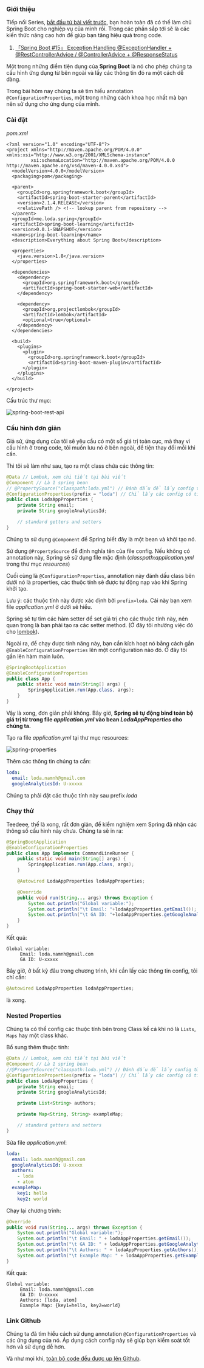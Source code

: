 ### Giới thiệu

Tiếp nối Series, [bắt đầu từ bài viết trước][link-spring-boot-15], bạn hoàn toàn đã có thể làm chủ Spring Boot cho nghiệp vụ của mình rồi. Trong các phần sắp tới sẽ là các kiến thức nâng cao hơn để giúp bạn tăng hiệu quả trong code.

1. [「Spring Boot #15」 Exception Handling @ExceptionHandler + @RestControllerAdvice / @ControllerAdvice + @ResponseStatus][link-spring-boot-15]

Một trong những điểm tiện dụng của **Spring Boot** là nó cho phép chúng ta cấu hình ứng dụng từ bên ngoài và lấy các thông tin đó ra một cách dễ dàng.

Trong bài hôm nay chúng ta sẽ tìm hiểu annotation `@ConfigurationProperties`, một trong những cách khoa học nhất mà bạn nên sử dụng cho ứng dụng của mình.

### Cài đặt

 _pom.xml_

```
<?xml version="1.0" encoding="UTF-8"?>
<project xmlns="http://maven.apache.org/POM/4.0.0" xmlns:xsi="http://www.w3.org/2001/XMLSchema-instance"
         xsi:schemaLocation="http://maven.apache.org/POM/4.0.0 http://maven.apache.org/xsd/maven-4.0.0.xsd">
  <modelVersion>4.0.0</modelVersion>
  <packaging>pom</packaging>

  <parent>
    <groupId>org.springframework.boot</groupId>
    <artifactId>spring-boot-starter-parent</artifactId>
    <version>2.1.4.RELEASE</version>
    <relativePath /> <!-- lookup parent from repository -->
  </parent>
  <groupId>me.loda.spring</groupId>
  <artifactId>spring-boot-learning</artifactId>
  <version>0.0.1-SNAPSHOT</version>
  <name>spring-boot-learning</name>
  <description>Everything about Spring Boot</description>

  <properties>
    <java.version>1.8</java.version>
  </properties>

  <dependencies>
    <dependency>
      <groupId>org.springframework.boot</groupId>
      <artifactId>spring-boot-starter-web</artifactId>
    </dependency>

    <dependency>
      <groupId>org.projectlombok</groupId>
      <artifactId>lombok</artifactId>
      <optional>true</optional>
    </dependency>
  </dependencies>

  <build>
    <plugins>
      <plugin>
        <groupId>org.springframework.boot</groupId>
        <artifactId>spring-boot-maven-plugin</artifactId>
      </plugin>
    </plugins>
  </build>

</project>

```

Cấu trúc thư mục:

![spring-boot-rest-api](../../images/loda1558847989506/2.jpg)


### Cấu hình đơn giản

Giả sử, ứng dụng của tôi sẽ yêu cầu có một số giá trị toàn cục, mà thay vì cấu hình ở trong code, tôi muốn lưu nó ở bên ngoài, để tiện thay đổi mỗi khi cần.

Thì tôi sẽ làm như sau, tạo ra một class chứa các thông tin:

```java
@Data // Lombok, xem chi tiết tại bài viết
@Component // Là 1 spring bean
// @PropertySource("classpath:loda.yml") // Đánh dấu để lấy config từ trong file loda.yml
@ConfigurationProperties(prefix = "loda") // Chỉ lấy các config có tiền tố là "loda"
public class LodaAppProperties {
    private String email;
    private String googleAnalyticsId;

    // standard getters and setters
}
```

Chúng ta sử dụng `@Component` để Spring biết đây là một bean và khởi tạo nó.

Sử dụng `@PropertySource` để định nghĩa tên của file config. Nếu không có annotation này, Spring sẽ sử dụng file mặc định (_classpath:application.yml_ trong thư mục _resources_)

Cuối cùng là `@ConfigurationProperties`, annotation này đánh dấu class bên dưới nó là properties, các thuộc tính sẽ được tự động nạp vào khi Spring khởi tạo.

Lưu ý: các thuộc tính này được xác định bởi `prefix=loda`. Cái này bạn xem file _application.yml_ ở dưới sẽ hiểu.

Spring sẽ tự tìm các hàm setter để set giá trị cho các thuộc tính này, nên quan trọng là bạn phải tạo ra các setter method. (Ở đây tôi nhường việc đó cho [lombok][link-lombok]).

Ngoài ra, để chạy được tính năng này, bạn cần kích hoạt nó bằng cách gắn `@EnableConfigurationProperties` lên một configuration nào đó. Ở đây tôi gắn lên hàm main luôn.

```java
@SpringBootApplication
@EnableConfigurationProperties
public class App {
    public static void main(String[] args) {
        SpringApplication.run(App.class, args);
    }
}
```

Vậy là xong, đơn giản phải không. Bây giờ, **Spring sẽ tự động bind toàn bộ giá trị từ trong file _application.yml_ vào bean _LodaAppProperties_ cho chúng ta.**

Tạo ra file _application.yml_ tại thư mục resources:

![spring-properties](../../images/loda1556418741178/2.jpg)

Thêm các thông tin chúng ta cần:

```yml
loda:
  email: loda.namnh@gmail.com
  googleAnalyticsId: U-xxxxx
```

Chúng ta phải đặt các thuộc tính này sau prefix _loda_

### Chạy thử

Teedeee, thế là xong, rất đơn giản, để kiểm nghiệm xem Spring đã nhận các thông số cấu hình này chưa. Chúng ta sẽ in ra:

```java
@SpringBootApplication
@EnableConfigurationProperties
public class App implements CommandLineRunner {
    public static void main(String[] args) {
        SpringApplication.run(App.class, args);
    }

    @Autowired LodaAppProperties lodaAppProperties;

    @Override
    public void run(String... args) throws Exception {
        System.out.println("Global variable:");
        System.out.println("\t Email: "+lodaAppProperties.getEmail());
        System.out.println("\t GA ID: "+lodaAppProperties.getGoogleAnalyticsId());
    }
}
```

Kết quả:

```
Global variable:
	 Email: loda.namnh@gmail.com
	 GA ID: U-xxxxx
```

Bây giờ, ở bất kỳ đâu trong chương trình, khi cần lấy các thông tin config, tôi chỉ cần:

```java
@Autowired LodaAppProperties lodaAppProperties;
```

là xong.

### Nested Properties

Chúng ta có thể config các thuộc tính bên trong Class kể cả khi nó là `Lists`, `Maps` hay một class khác.

Bổ sung thêm thuộc tính:

```java
@Data // Lombok, xem chi tiết tại bài viết
@Component // Là 1 spring bean
//@PropertySource("classpath:loda.yml") // Đánh dấu để lấy config từ trong file loda.yml
@ConfigurationProperties(prefix = "loda") // Chỉ lấy các config có tiền tố là "loda"
public class LodaAppProperties {
    private String email;
    private String googleAnalyticsId;

    private List<String> authors;

    private Map<String, String> exampleMap;

    // standard getters and setters
}
```

Sửa file _application.yml_:

```yml
loda:
  email: loda.namnh@gmail.com
  googleAnalyticsId: U-xxxxx
  authors:
    - loda
    - atom
  exampleMap:
    key1: hello
    key2: world
```

Chạy lại chương trình:

```java
@Override
public void run(String... args) throws Exception {
    System.out.println("Global variable:");
    System.out.println("\t Email: " + lodaAppProperties.getEmail());
    System.out.println("\t GA ID: " + lodaAppProperties.getGoogleAnalyticsId());
    System.out.println("\t Authors: " + lodaAppProperties.getAuthors());
    System.out.println("\t Example Map: " + lodaAppProperties.getExampleMap());
}
```

Kết quả:

```
Global variable:
	 Email: loda.namnh@gmail.com
	 GA ID: U-xxxxx
	 Authors: [loda, atom]
	 Example Map: {key1=hello, key2=world}
```


### Link Github

Chúng ta đã tìm hiểu cách sử dụng annotation `@ConfigurationProperties` và các ứng dụng của nó. Áp dụng cách config này sẽ giúp bạn kiểm soát tốt hơn và sử dụng dễ hơn.

Và như mọi khi, [toàn bộ code đều được up lên Github][link-github].
<a class="btn btn-icon btn-github mr-1" target="_blank" href="https://github.com/loda-kun/spring-boot-learning">
<i class="fab fa-github"></i>
</a>

[link-lombok]: https://loda.me/general-huong-dan-su-dung-lombok-giup-code-java-nhanh-hon-69-loda1552789752787/
[link-spring-boot-15]: http://localhost:8081/spring-boot-15-exception-handling-exception-handler-rest-controller-advice-controller-advice-response-status-loda1558838525127
[link-github]: https://github.com/loda-kun/spring-boot-learning